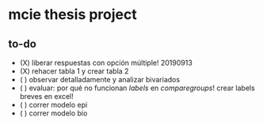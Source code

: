 # mcie thesis project

## to-do

- (X) liberar respuestas con opción múltiple! 20190913
- (X) rehacer tabla 1 y crear tabla 2
- ( ) observar detalladamente y analizar bivariados
- ( ) evaluar: por qué no funcionan _labels_ en _comparegroups_! crear labels breves en excel!
- ( ) correr modelo epi
- ( ) correr modelo bio